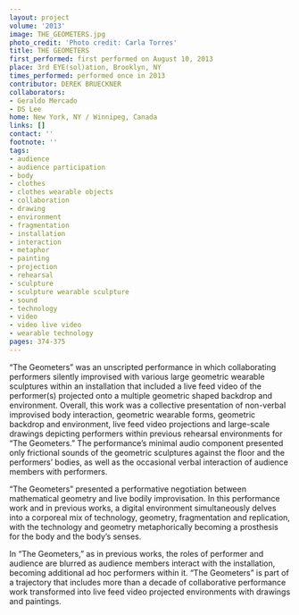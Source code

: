 ```yaml
---
layout: project
volume: '2013'
image: THE_GEOMETERS.jpg
photo_credit: 'Photo credit: Carla Torres'
title: THE GEOMETERS
first_performed: first performed on August 10, 2013
place: 3rd EYE(sol)ation, Brooklyn, NY
times_performed: performed once in 2013
contributor: DEREK BRUECKNER
collaborators:
- Geraldo Mercado
- DS Lee
home: New York, NY / Winnipeg, Canada
links: []
contact: ''
footnote: ''
tags:
- audience
- audience participation
- body
- clothes
- clothes wearable objects
- collaboration
- drawing
- environment
- fragmentation
- installation
- interaction
- metaphor
- painting
- projection
- rehearsal
- sculpture
- sculpture wearable sculpture
- sound
- technology
- video
- video live video
- wearable technology
pages: 374-375
---
```


“The Geometers” was an unscripted performance in which collaborating performers silently improvised with various large geometric wearable sculptures within an installation that included a live feed video of the performer(s) projected onto a multiple geometric shaped backdrop and environment. Overall, this work was a collective presentation of non-verbal improvised body interaction, geometric wearable forms, geometric backdrop and environment, live feed video projections and large-scale drawings depicting performers within previous rehearsal environments for “The Geometers.” The performance’s minimal audio component presented only frictional sounds of the geometric sculptures against the floor and the performers’ bodies, as well as the occasional verbal interaction of audience members with performers.

“The Geometers” presented a performative negotiation between mathematical geometry and live bodily improvisation. In this performance work and in previous works, a digital environment simultaneously delves into a corporeal mix of technology, geometry, fragmentation and replication, with the technology and geometry metaphorically becoming a prosthesis for the body and the body’s senses.

In “The Geometers,” as in previous works, the roles of performer and audience are blurred as audience members interact with the installation, becoming additional ad hoc performers within it. “The Geometers” is part of a trajectory that includes more than a decade of collaborative performance work transformed into live feed video projected environments with drawings and paintings.
